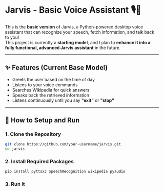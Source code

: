 # Jarvis - Basic Voice Assistant  🎙️🧠

This is the **basic version** of Jarvis, a Python-powered desktop voice assistant that can recognize your speech, fetch information, and talk back to you!  
This project is currently a **starting model**, and I plan to **enhance it into a fully functional, advanced Jarvis assistant** in the future.

---

## ✨ Features (Current Base Model)
- Greets the user based on the time of day
- Listens to your voice commands
- Searches Wikipedia for quick answers
- Speaks back the retrieved information
- Listens continuously until you say **"exit"** or **"stop"**

---

## 🚀 How to Setup and Run

### 1. Clone the Repository
```bash
git clone https://github.com/your-username/jarvis.git
cd jarvis
```
### 2. Install Required Packages
```bash
pip install pyttsx3 SpeechRecognition wikipedia pyaudio
```
### 3. Run It
